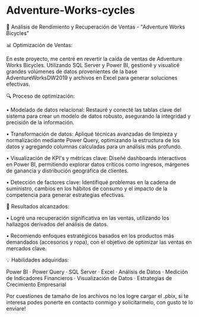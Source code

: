 # Adventure-Works-cycles
🚴 Análisis de Rendimiento y Recuperación de Ventas - "Adventure Works Bicycles"

📊 Optimización de Ventas:

En este proyecto, me centré en revertir la caída de ventas de Adventure Works Bicycles. Utilizando SQL Server y Power BI, gestioné y visualicé grandes volúmenes de datos provenientes de la base AdventureWorksDW2019 y archivos en Excel para generar soluciones efectivas.

🔍 Proceso de optimización:

• Modelado de datos relacional: Restauré y conecté las tablas clave del sistema para crear un modelo de datos robusto, asegurando la integridad y precisión de la información.

• Transformación de datos: Apliqué técnicas avanzadas de limpieza y normalización mediante Power Query, optimizando la estructura de los datos y agregando columnas calculadas para un análisis más profundo.

• Visualización de KPI's y métricas clave: Diseñé dashboards interactivos en Power BI, permitiendo explorar datos críticos como ingresos, márgenes de ganancia y distribución geográfica de clientes.

• Detección de factores clave: Identifiqué problemas en la cadena de suministro, cambios en los hábitos de consumo y el impacto de la competencia para generar estrategias efectivas.

🎯 Resultados alcanzados:

• Logré una recuperación significativa en las ventas, utilizando los hallazgos derivados del análisis de datos.

• Recomiendo enfoques estratégicos basados en los productos más demandados (accesorios y ropa), con el objetivo de optimizar las ventas en mercados clave.

💡 Habilidades adquiridas:

Power BI · Power Query · SQL Server · Excel · Análisis de Datos · Medición de Indicadores Financieros · Visualización de Datos · Estrategias de Crecimiento Empresarial

Por cuestiones de tamaño de los archivos no los logre cargar el .pbix, si te interesa podes ponerte en contacto conmigo y solicitarmelo, con gusto te lo enviare!
